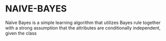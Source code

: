# NAIVE-BAYES
Naïve Bayes is a simple learning algorithm that utilizes Bayes rule together with a strong assumption that the attributes are conditionally independent, given the class
